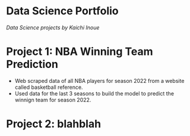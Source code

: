 # Data Science Portfolio
*Data Science projects by Kaichi Inoue*

# Project 1: NBA Winning Team Prediction
- Web scraped data of all NBA players for season 2022 from a website called basketball reference.
- Used data for the last 3 seasons to build the model to predict the winnign team for season 2022.

# Project 2: blahblah
